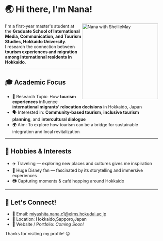 # 🌏 Hi there, I'm Nana!

<img src="images/IMG_6687.JPG" width="250" alt="Nana with ShellieMay" align="right" />


I'm a first-year master's student at the **Graduate School of International Media, Communication, and Tourism Studies, Hokkaido University**.  
I research the connection between **tourism experiences and migration among international residents in Hokkaido**.

---

## 🎓 Academic Focus

- 🧭 Research Topic: How **tourism experiences** influence **international migrants’ relocation decisions** in Hokkaido, Japan
- 🗣️ Interested in: **Community-based tourism**, **inclusive tourism planning**, and **intercultural dialogue**
- 🌍 Aim: To explore how tourism can be a bridge for sustainable integration and local revitalization

---

## 💖 Hobbies & Interests

- ✈️ Traveling — exploring new places and cultures gives me inspiration
- 🎢 Huge Disney fan — fascinated by its storytelling and immersive experiences
- 📷 Capturing moments & café hopping around Hokkaido

---

## 🔗 Let's Connect!

- 📧 Email: miyashita.nana.c1@elms.hokudai.ac.jp
- 📍 Location: Hokkaido,Sapporo,Japan
- 📄 Website / Portfolio: *Coming Soon!*

Thanks for visiting my profile! 😊
